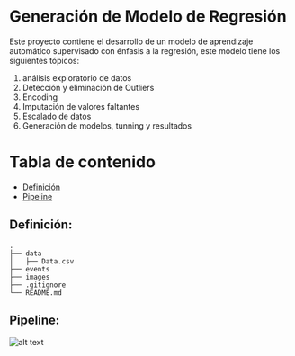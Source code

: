# Generación de Modelo de Regresión

Este proyecto contiene el desarrollo de un modelo de aprendizaje automático supervisado con énfasis a la regresión, este modelo tiene los siguientes tópicos:

1. análisis exploratorio de datos
2. Detección y eliminación de Outliers
3. Encoding
4. Imputación de valores faltantes
5. Escalado de datos
7. Generación de modelos, tunning y resultados



# Tabla de contenido
- [Definición](#definicion)
- [Pipeline](#requisitos)



## Definición:

    .
    ├── data        
    │   ├── Data.csv          
    ├── events                        
    ├── images                        
    ├── .gitignore                    
    └── README.md                          
               
## Pipeline:

![alt text](https://github.com/jufaldanabo/model_regresion/blob/main/images/arquitectura.PNG)